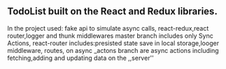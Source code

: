 

## TodoList  built on the React and Redux libraries.

In the project used:
fake api to simulate async calls,
react-redux,react router,logger and thunk middlewares 
master branch includes only Sync Actions,
react-router  includes:presisted state save in local storage,looger middleware, routes,
on async _actons branch  are  async actions including fetching,adding and updating data on the ,,server''
